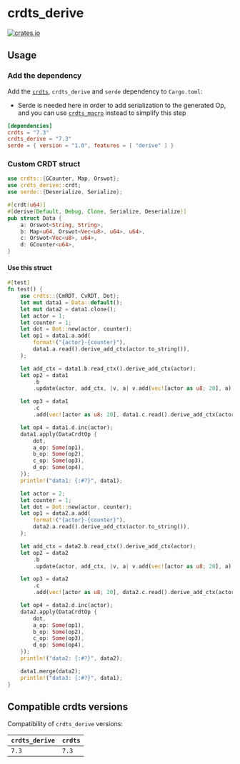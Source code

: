 # crdts_derive

[![crates.io](https://img.shields.io/crates/v/crdts_derive.svg)](https://crates.io/crates/crdts_derive)

## Usage

### Add the dependency

Add the [`crdts`](https://github.com/rust-crdt/rust-crdt), `crdts_derive` and `serde` dependency to `Cargo.toml`:

- Serde is needed here in order to add serialization to the generated Op, and you can use [`crdts_macro`](https://crates.io/crates/crdts_macro) instead to simplify this step

```toml
[dependencies]
crdts = "7.3"
crdts_derive = "7.3"
serde = { version = "1.0", features = [ "derive" ] }
```

### Custom CRDT struct

```rust
use crdts::{GCounter, Map, Orswot};
use crdts_derive::crdt;
use serde::{Deserialize, Serialize};

#[crdt(u64)]
#[derive(Default, Debug, Clone, Serialize, Deserialize)]
pub struct Data {
    a: Orswot<String, String>,
    b: Map<u64, Orswot<Vec<u8>, u64>, u64>,
    c: Orswot<Vec<u8>, u64>,
    d: GCounter<u64>,
}
```

#### Use this struct

```rust
#[test]
fn test() {
    use crdts::{CmRDT, CvRDT, Dot};
    let mut data1 = Data::default();
    let mut data2 = data1.clone();
    let actor = 1;
    let counter = 1;
    let dot = Dot::new(actor, counter);
    let op1 = data1.a.add(
        format!("{actor}-{counter}"),
        data1.a.read().derive_add_ctx(actor.to_string()),
    );

    let add_ctx = data1.b.read_ctx().derive_add_ctx(actor);
    let op2 = data1
        .b
        .update(actor, add_ctx, |v, a| v.add(vec![actor as u8; 20], a));

    let op3 = data1
        .c
        .add(vec![actor as u8; 20], data1.c.read().derive_add_ctx(actor));

    let op4 = data1.d.inc(actor);
    data1.apply(DataCrdtOp {
        dot,
        a_op: Some(op1),
        b_op: Some(op2),
        c_op: Some(op3),
        d_op: Some(op4),
    });
    println!("data1: {:#?}", data1);

    let actor = 2;
    let counter = 1;
    let dot = Dot::new(actor, counter);
    let op1 = data2.a.add(
        format!("{actor}-{counter}"),
        data2.a.read().derive_add_ctx(actor.to_string()),
    );

    let add_ctx = data2.b.read_ctx().derive_add_ctx(actor);
    let op2 = data2
        .b
        .update(actor, add_ctx, |v, a| v.add(vec![actor as u8; 20], a));

    let op3 = data2
        .c
        .add(vec![actor as u8; 20], data2.c.read().derive_add_ctx(actor));

    let op4 = data2.d.inc(actor);
    data2.apply(DataCrdtOp {
        dot,
        a_op: Some(op1),
        b_op: Some(op2),
        c_op: Some(op3),
        d_op: Some(op4),
    });
    println!("data2: {:#?}", data2);

    data1.merge(data2);
    println!("data3: {:#?}", data1);
}

```

## Compatible crdts versions

Compatibility of `crdts_derive` versions:

| `crdts_derive` | `crdts` |
| :--           | :--    |
| `7.3`         | `7.3`  |